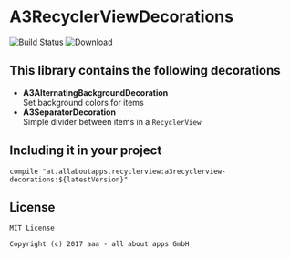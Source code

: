 # A3RecyclerViewDecorations

[ ![Build Status](https://travis-ci.org/allaboutapps/A3RecyclerViewDecorations.svg?branch=master) ](https://travis-ci.org/allaboutapps/A3RecyclerViewDecorations)
[ ![Download](https://api.bintray.com/packages/allaboutapps/A3-Android/at.allaboutapps.recyclerview.a3recyclerview-decorations/images/download.svg) ](https://bintray.com/allaboutapps/A3-Android/at.allaboutapps.recyclerview.a3recyclerview-decorations/_latestVersion)

## This library contains the following decorations

* **A3AlternatingBackgroundDecoration**  
  Set background colors for items
* **A3SeparatorDecoration**  
  Simple divider between items in a `RecyclerView`

## Including it in your project

    compile "at.allaboutapps.recyclerview:a3recyclerview-decorations:${latestVersion}"

## License

	MIT License

	Copyright (c) 2017 aaa - all about apps GmbH